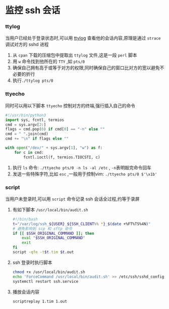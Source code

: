 ﻿# 监控 ssh 会话
### ttylog
当用户已经处于登录状态时,可以用 [ttylog](https://metacpan.org/release/BBB/ttylog-0.85/view/ttylog) 查看他的会话内容,原理是通过 `strace` 调试对方的 sshd 进程
1. 从 `cpan` 下载的压缩包中提取出 `ttylog` 文件,这是一段 `perl` 脚本
2. 用 `w` 命令找到他所在的 `TTY` ,如 `pts/0`
3. 确保自己拥有高于或等于对方的权限,同时确保自己的窗口比对方的宽以避免不必要的折行
4. 执行`./ttylog pts/0`
### ttyecho
同时可以用以下脚本 `ttyecho` 控制对方的终端,强行插入自己的命令
```python
#!/usr/bin/python3
import sys, fcntl, termios
cmd = sys.argv[2:]
flags = cmd.pop(0) if cmd[0] == "-n" else ""
cmd = " ".join(cmd)
cmd += "\n" if flags else ""

with open("/dev/" + sys.argv[1], "w") as f:
    for c in cmd:
        fcntl.ioctl(f, termios.TIOCSTI, c)
```
1. 执行 `ls` 命令: `./ttyecho pts/0 -n ls -al /etc` , `-n`表明敲完命令回车
2. 发送一些特殊字符,比如 `esc` ,一般用于控制vim: `./ttyecho pts/0 $'\x1b'`
### script
当用户未登录时,可以用 `script` 命令记录 ssh 会话全过程,约等于录屏
1. 有如下脚本 `/usr/local/bin/audit.sh`
    ```bash
    #!/bin/bash
    t="/var/log/ssh_${USER}_${SSH_CLIENT%% *}_$(date +%FT%TS%4N)"
    # 避免影响到 scp 和 sftp 命令
    if [[ $SSH_ORIGINAL_COMMAND ]]; then
        eval "$SSH_ORIGINAL_COMMAND"
        exit
    fi
    script -qfe -t$t.tim $t.out
    ```
2. ssh 登录时执行脚本
    ```bash
    chmod +x /usr/local/bin/audit.sh
    echo 'ForceCommand /usr/local/bin/audit.sh' >> /etc/ssh/sshd_config
    systemctl restart ssh.service
    ```
3. 播放会话内容
    ```bash
    scriptreplay 1.tim 1.out
    ```
